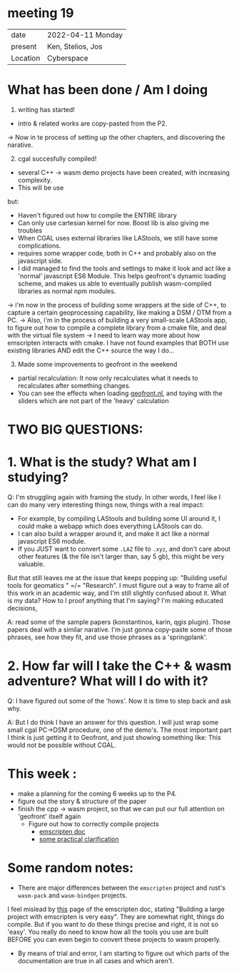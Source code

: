 # meeting 19
|          |                         |
| -------- | ----------------------- |
| date     | 2022-04-11 Monday
| present  | Ken, Stelios, Jos
| Location | Cyberspace

# What has been done / Am I doing
1. writing has started! 
  - intro & related works are copy-pasted from the P2.  

-> Now in te process of setting up the other chapters, and discovering the narative.

2. cgal succesfully compiled! 
  - several C++ -> wasm demo projects have been created, with increasing complexity. 
  - This will be use

but:
  - Haven't figured out how to compile the ENTIRE library 
  - Can only use cartesian kernel for now. Boost lib is also giving me troubles
  - When CGAL uses external libraries like LAStools, we still have some complications. 
  - requires some wrapper code, both in C++ and probably also on the javascript side. 
- I did managed to find the tools and settings to make it look and act like a 'normal' javascript ES6 Module. This helps geofront's dynamic loading scheme, and makes us able to eventually publish wasm-compiled libraries as normal npm modules.  

-> i'm now in the process of building some wrappers at the side of C++, to capture a certain geoprocessing capability, like making a DSM / DTM from a PC.
-> Also, i'm in the process of building a very small-scale LAStools app, to figure out how to compile a complete library from a cmake file, and deal with the virtual file system
-> I need to learn way more about how emscripten interacts with cmake. I have not found examples that BOTH use existing libraries AND edit the C++ source the way I do... 

3. Made some improvements to geofront in the weekend
  - partial recalculation: It now only recalculates what it needs to recalculates after something changes. 
  - You can see the effects when loading [geofront.nl](http://geofront.nl), and toying with the sliders which are not part of the 'heavy' calculation  

# TWO BIG QUESTIONS: 
# 1. What is the study? What am I studying? 
Q: I'm struggling again with framing the study. 
In other words, I feel like I can do many very interesting things now, things with a real impact: 
- For example, by compiling LAStools and building some UI around it, I could make a webapp which does everything LAStools can do.
- I can also build a wrapper around it, and make it act like a normal javascript ES6 module. 
- If you JUST want to convert some `.LAZ` file to `.xyz`, and don't care about other features (& the file isn't larger than, say 5 gb), this might be very valuable.

But that still leaves me at the issue that keeps popping up: "Building useful tools for geomatics " =/= "Research". I must figure out a way to frame all of this work in an academic way, and I'm still slightly confused about it. What is my data? How to I proof anything that I'm saying? I'm making educated decisions, 

A: read some of the sample papers (konstantinos, karin, qgis plugin). Those papers deal with a similar narative. I'm just gonna copy-paste some of those phrases, see how they fit, and use those phrases as a 'springplank'. 

# 2. How far will I take the C++ & wasm adventure? What will I do with it? 
Q: I have figured out some of the 'hows'. Now it is time to step back and ask why.

A: But I do think I have an answer for this question. I will just wrap some small cgal PC->DSM procedure, one of the demo's. The most important part I think is just getting it to Geofront, and just showing something like: This would not be possible without CGAL. 




# This week : 
- make a planning for the coming 6 weeks up to the P4. 
- figure out the story & structure of the paper
- finish the cpp -> wasm project, so that we can put our full attention on 'geofront' itself again
  - Figure out how to correctly compile projects 
    - [emscripten doc](https://emscripten.org/docs/compiling/Building-Projects.html#building-projects)
    - [some practical clarification](https://thatonegamedev.com/cpp/programming-a-c-game-for-the-web-emscripten/) 








# Some random notes:
- There are major differences between the `emscripten` project and rust's `wasm-pack` and `wasm-bindgen` projects. 

I feel mislead by [this](https://emscripten.org/docs/compiling/Building-Projects.html#building-projects) page of the emscripten doc, stating "Building a large project with emscripten is very easy". They are somewhat right, things do compile. But if you want to do these things precise and right, it is not so 'easy'. You really do need to know how all the tools you use are built BEFORE you can even begin to convert these projects to wasm properly. 
- By means of trial and error, I am starting to figure out which parts of the documentation are true in all cases and which aren't. 

